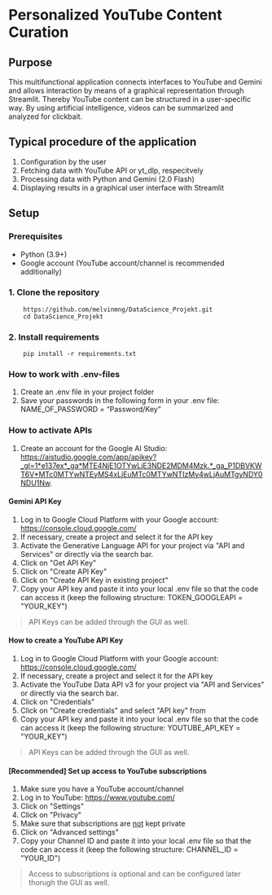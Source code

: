 # Personalized YouTube Content Curation

## Purpose
This multifunctional application connects interfaces to 
YouTube and Gemini and allows interaction by means of a graphical representation through Streamlit.
Thereby YouTube content can be structured in a user-specific way. By using artificial intelligence, videos can be summarized and analyzed for clickbait.


## Typical procedure of the application
1. Configuration by the user
2. Fetching data with YouTube API or yt_dlp, respecitvely
3. Processing data with Python and Gemini (2.0 Flash)
4. Displaying results in a graphical user interface with Streamlit


## Setup
### Prerequisites
- Python (3.9+)
- Google account (YouTube account/channel is recommended additionally)


### 1. Clone the repository
```
    https://github.com/melvinmng/DataScience_Projekt.git
    cd DataScience_Projekt
```

### 2. Install requirements
```
    pip install -r requirements.txt
```


### How to work with .env-files
1. Create an .env file in your project folder
2. Save your passwords in the following form in your .env file: NAME_OF_PASSWORD = “Password/Key”


### How to activate APIs
1. Create an account for the Google AI Studio: https://aistudio.google.com/app/apikey?_gl=1*e137ex*_ga*MTE4NjE1OTYwLjE3NDE2MDM4Mzk.*_ga_P1DBVKWT6V*MTc0MTYwNTEyMS4xLjEuMTc0MTYwNTIzMy4wLjAuMTgyNDY0NDU1Nw.


#### Gemini API Key
1. Log in to Google Cloud Platform with your Google account: https://console.cloud.google.com/
2. If necessary, create a project and select it for the API key
3. Activate the Generative Language API for your project via "API and Services" or directly via the search bar.
4. Click on "Get API Key"
5. Click on "Create API Key"
6. Click on "Create API Key in existing project"
7. Copy your API key and paste it into your local .env file so that the code can access it (keep the following structure: TOKEN_GOOGLEAPI = "YOUR_KEY")

> API Keys can be added through the GUI as well.


#### How to create a YouTube API Key
1. Log in to Google Cloud Platform with your Google account: https://console.cloud.google.com/
2. If necessary, create a project and select it for the API key
3. Activate the YouTube Data API v3 for your project via "API and Services" or directly via the search bar.
4. Click on "Credentials"
5. Click on "Create credentials" and select "API key" from
6. Copy your API key and paste it into your local .env file so that the code can access it (keep the following structure: YOUTUBE_API_KEY = "YOUR_KEY")

> API Keys can be added through the GUI as well.


#### [Recommended] Set up access to YouTube subscriptions
1. Make sure you have a YouTube account/channel
2. Log in to YouTube: https://www.youtube.com/
3. Click on "Settings"
4. Click on "Privacy"
5. Make sure that subscriptions are <u>not</u> kept private
6. Click on "Advanced settings"
7. Copy your Channel ID and paste it into your local .env file so that the code can access it (keep the following structure: CHANNEL_ID = "YOUR_ID")

> Access to subscriptions is optional and can be configured later thorugh the GUI as well.